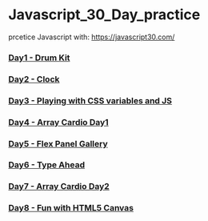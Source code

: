 # Javascript_30_Day_practice

prcetice Javascript with: https://javascript30.com/

### [Day1 - Drum Kit](https://ddchris.github.io/Javascript_30_Day_practice/Day1%20-%20Drum%20Kit.html)
### [Day2 - Clock](https://ddchris.github.io/Javascript_30_Day_practice/Day2%20-%20JS%20CSS%20Clock)
### [Day3 - Playing with CSS variables and JS](https://ddchris.github.io/Javascript_30_Day_practice/Day3%20-%20Playing%20with%20CSS%20variables%20and%20JS)
### [Day4 - Array Cardio Day1](https://ddchris.github.io/Javascript_30_Day_practice/Day4%20-%20Array%20Cardio%20Day1%20.html)
### [Day5 - Flex Panel Gallery](https://ddchris.github.io/Javascript_30_Day_practice/Day5%20-%20Flex%20Panel%20Gallery.html)
### [Day6 - Type Ahead](https://ddchris.github.io/Javascript_30_Day_practice/Day6%20-%20Type%20Ahead.html)
### [Day7 - Array Cardio Day2](https://ddchris.github.io/Javascript_30_Day_practice/Day7%20-%20Array%20Cardio%20Day%202.html)
### [Day8 - Fun with HTML5 Canvas](https://github.com/ddchris/Javascript_30_Day_practice/blob/master/Day8%20-%20Fun%20with%20HTML5%20Canvas.html)



